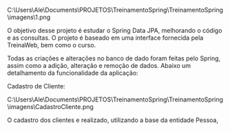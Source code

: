 C:\Users\Ale\Documents\PROJETOS\TreinamentoSpring\TreinamentoSpring\imagens\1.png

O objetivo desse projeto é estudar o Spring Data JPA, melhorando o código e as consultas.
O projeto é baseado em uma interface fornecida pela TreinaWeb, bem como o curso.

Todas as criações e alterações no banco de dado foram feitas pelo Spring, assim como a adição, alteração e remoção de dados. Abaixo um detalhamento da funcionalidade da aplicação:


Cadastro de Cliente:

C:\Users\Ale\Documents\PROJETOS\TreinamentoSpring\TreinamentoSpring\imagens\CadastroCliente.png

O cadastro dos clientes e realizado, utilizando a base da entidade Pessoa,